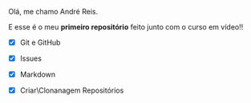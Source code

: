 Olá, me chamo André Reis.

E esse é o meu **primeiro repositório** feito junto com o curso em vídeo!!

- [x] Git e GitHub
- [x] Issues
- [x] Markdown
- [x] Criar\Clonanagem Repositórios

